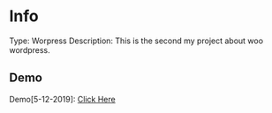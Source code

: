 # Info
Type: Worpress
Description: This is the second my project about woo wordpress.

## Demo
Demo[5-12-2019]: [Click Here](https://lamthinhphat.vn/)
